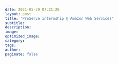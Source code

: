 ```yaml
---
date: 2021-05-30 07:21:28
layout: post
title: "ProServe internship @ Amazon Web Services"
subtitle:
description:
image:
optimized_image:
category:
tags:
author:
paginate: false
---
```

